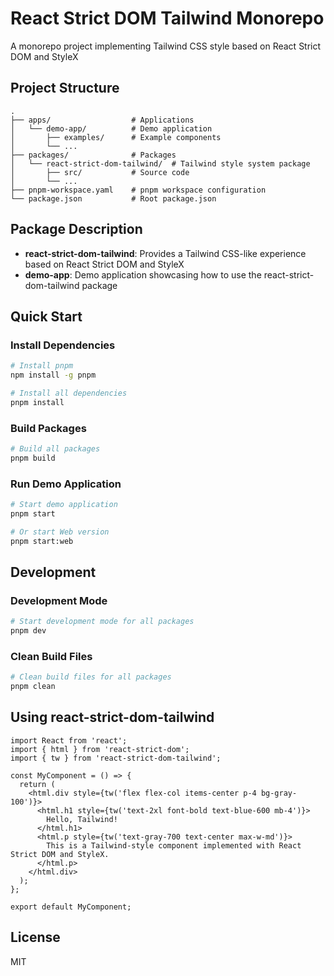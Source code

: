 # React Strict DOM Tailwind Monorepo

A monorepo project implementing Tailwind CSS style based on React Strict DOM and StyleX

## Project Structure

```
.
├── apps/                  # Applications
│   └── demo-app/          # Demo application
│       ├── examples/      # Example components
│       └── ...
├── packages/              # Packages
│   └── react-strict-dom-tailwind/  # Tailwind style system package
│       ├── src/           # Source code
│       └── ...
├── pnpm-workspace.yaml    # pnpm workspace configuration
└── package.json           # Root package.json
```

## Package Description

- **react-strict-dom-tailwind**: Provides a Tailwind CSS-like experience based on React Strict DOM and StyleX
- **demo-app**: Demo application showcasing how to use the react-strict-dom-tailwind package

## Quick Start

### Install Dependencies

```bash
# Install pnpm
npm install -g pnpm

# Install all dependencies
pnpm install
```

### Build Packages

```bash
# Build all packages
pnpm build
```

### Run Demo Application

```bash
# Start demo application
pnpm start

# Or start Web version
pnpm start:web
```

## Development

### Development Mode

```bash
# Start development mode for all packages
pnpm dev
```

### Clean Build Files

```bash
# Clean build files for all packages
pnpm clean
```

## Using react-strict-dom-tailwind

```tsx
import React from 'react';
import { html } from 'react-strict-dom';
import { tw } from 'react-strict-dom-tailwind';

const MyComponent = () => {
  return (
    <html.div style={tw('flex flex-col items-center p-4 bg-gray-100')}>
      <html.h1 style={tw('text-2xl font-bold text-blue-600 mb-4')}>
        Hello, Tailwind!
      </html.h1>
      <html.p style={tw('text-gray-700 text-center max-w-md')}>
        This is a Tailwind-style component implemented with React Strict DOM and StyleX.
      </html.p>
    </html.div>
  );
};

export default MyComponent;
```

## License

MIT
